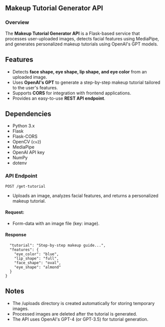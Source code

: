 ## Makeup Tutorial Generator API

### Overview

The **Makeup Tutorial Generator API** is a Flask-based service that processes user-uploaded images, detects facial features using MediaPipe, and generates personalized makeup tutorials using OpenAI's GPT models.

## Features

- Detects **face shape, eye shape, lip shape, and eye color** from an uploaded image.
- Uses **OpenAI's GPT** to generate a step-by-step makeup tutorial tailored to the user's features.
- Supports **CORS** for integration with frontend applications.
- Provides an easy-to-use **REST API endpoint**.

## Dependencies

- Python 3.x
- Flask
- Flask-CORS
- OpenCV (`cv2`)
- MediaPipe
- OpenAI API key
- NumPy
- dotenv

### API Endpoint

`POST /get-tutorial`

- Uploads an image, analyzes facial features, and returns a personalized makeup tutorial.

#### Request:

- Form-data with an image file (key: image).

#### Response

```{
  "tutorial": "Step-by-step makeup guide...",
  "features": {
    "eye_color": "blue",
    "lip_shape": "full",
    "face_shape": "oval",
    "eye_shape": "almond"
  }
}
```

## Notes

- The /uploads directory is created automatically for storing temporary images.
- Processed images are deleted after the tutorial is generated.
- The API uses OpenAI's GPT-4 (or GPT-3.5) for tutorial generation.
